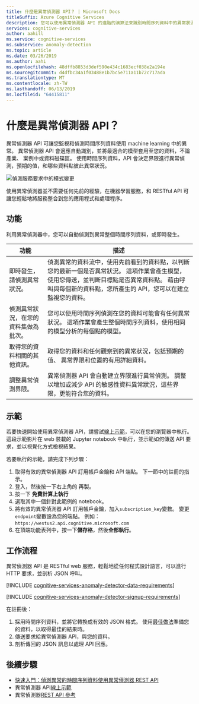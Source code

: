 ```yaml
---
title: 什麼是異常偵測器 API？ | Microsoft Docs
titleSuffix: Azure Cognitive Services
description: 您可以使用異常偵測器 API 的進階的演算法來識別時間序列資料中的異常狀況。
services: cognitive-services
author: aahill
ms.service: cognitive-services
ms.subservice: anomaly-detection
ms.topic: article
ms.date: 03/26/2019
ms.author: aahi
ms.openlocfilehash: 48dffb8853d3def590e434c1683ecf038e2a194e
ms.sourcegitcommit: d4dfbc34a1f03488e1b7bc5e711a11b72c717ada
ms.translationtype: MT
ms.contentlocale: zh-TW
ms.lasthandoff: 06/13/2019
ms.locfileid: "64415811"
---
```

# <a name="what-is-the-anomaly-detector-api"></a>什麼是異常偵測器 API？

異常偵測器 API 可讓您監視和偵測時間序列資料使用 machine learning 中的異常。 異常偵測器 API 會適應自動識別，並將最適合的模型套用至您的資料，不論產業、 案例中或資料磁碟區。 使用時間序列資料，API 會決定界限進行異常偵測，預期的值，和哪些資料點彼此異常狀況。

![偵測服務要求中的模式變更](./media/anomaly_detection2.png)

使用異常偵測器並不需要任何先前的經驗，在機器學習服務，和 RESTful API 可讓您輕鬆地將服務整合到您的應用程式和處理程序。

## <a name="features"></a>功能

利用異常偵測器中，您可以自動偵測到異常整個時間序列資料，或即時發生。 

|功能  |描述  |
|---------|---------|
|即時發生，請偵測異常狀況。 | 偵測異常的資料流中，使用先前看到的資料點，以判斷您的最新一個是否異常狀況。 這項作業會產生模型，使用您傳送，並判斷目標點是否異常資料點。 藉由呼叫與每個新的資料點，您所產生的 API，您可以在建立監視您的資料。 |
|偵測異常狀況，在您的資料集做為批次。 | 您可以使用時間序列偵測在您的資料可能會有任何異常狀況。 這項作業會產生整個時間序列資料，使用相同的模型分析的每個點的模型。         |
| 取得您的資料相關的其他資訊。 | 取得您的資料和任何觀察到的異常狀況，包括預期的值、 異常界限和位置的有用詳細資料。 |
| 調整異常偵測界限。 | 異常偵測器 API 會自動建立界限進行異常偵測。 調整以增加或減少 API 的敏感性資料異常狀況，這些界限，更能符合您的資料。 |

## <a name="demo"></a>示範

若要快速開始使用異常偵測器 API，請嘗試[線上示範](https://notebooks.azure.com/AzureAnomalyDetection/projects/anomalydetector)，可以在您的瀏覽器中執行。 這段示範影片在 web 裝載的 Jupyter notebook 中執行，並示範如何傳送 API 要求，並以視覺化方式檢視結果。

若要執行的示範，請完成下列步驟：

1. 取得有效的異常偵測器 API 訂用帳戶金鑰和 API 端點。 下一節中的註冊的指示。 
2. 登入，然後按一下右上角的 再製。
3. 按一下 **免費計算上執行**
4. 選取其中一個針對此範例的 notebook。
5. 將有效的異常偵測器 API 訂用帳戶金鑰，加入`subscription_key`變數。 變更`endpoint`變數設為您的端點。 例如：`https://westus2.api.cognitive.microsoft.com`
1. 在頂端功能表列中，按一下**儲存格**，然後**全部執行**。

## <a name="workflow"></a>工作流程

異常偵測器 API 是 RESTful web 服務，輕鬆地從任何程式設計語言，可以進行 HTTP 要求，並剖析 JSON 呼叫。

[!INCLUDE [cognitive-services-anomaly-detector-data-requirements](../../../includes/cognitive-services-anomaly-detector-data-requirements.md)]

[!INCLUDE [cognitive-services-anomaly-detector-signup-requirements](../../../includes/cognitive-services-anomaly-detector-signup-requirements.md)]

在註冊後：

1. 採用時間序列資料，並將它轉換成有效的 JSON 格式。 使用[最佳做法](concepts/anomaly-detection-best-practices.md)準備您的資料，以取得最佳的結果時。
1. 傳送要求給異常偵測器 API，與您的資料。
1. 剖析傳回的 JSON 訊息以處理 API 回應。

## <a name="next-steps"></a>後續步驟

* [快速入門：偵測異常的時間序列資料使用異常偵測器 REST API](quickstarts/detect-data-anomalies-csharp.md)
* 異常偵測器 API[線上示範](https://notebooks.azure.com/AzureAnomalyDetection/projects/anomalydetector)
* 異常偵測器[REST API 參考](https://westus2.dev.cognitive.microsoft.com/docs/services/AnomalyDetector/operations/post-timeseries-entire-detect)